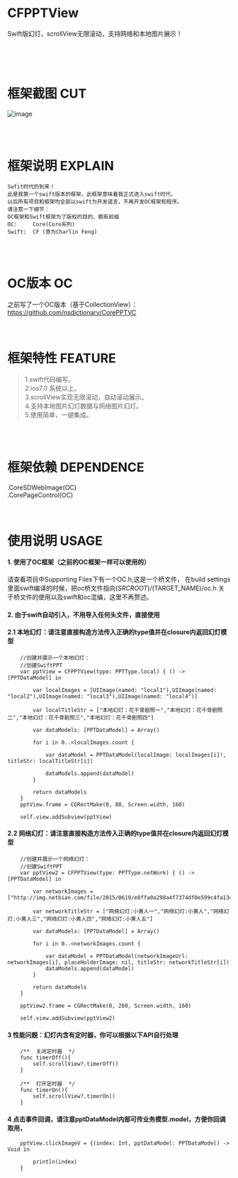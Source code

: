 
# CFPPTView
   Swift版幻灯，scrollView无限滚动，支持网络和本地图片展示！

<br /><br />
<br />

框架截图 CUT
===============
![image](./CFPPTView/show2.gif)<br />

<br /><br />



框架说明 EXPLAIN
===============
    Swfit时代的到来！
    此是我第一个swift版本的框架，此框架意味着我正式进入swift时代，
    以后所有项目和框架均全部以swift为开发语言，不再开发OC框架和程序。
    请注意一下细节：
    OC框架和Swift框架为了版权的目的，都有前缀
    OC:     Core(Core系列)
    Swift:  CF (意为Charlin Feng)

<br /><br />

OC版本 OC
===============
之前写了一个OC版本（基于CollectionView）：<br />
https://github.com/nsdictionary/CorePPTVC <br />
<br /><br />







框架特性 FEATURE
===============
>1.swift代码编写。<br />
>2.ios7.0 系统以上。<br />
>3.scrollView实现无限滚动，自动滚动展示。<br />
>4.支持本地图片幻灯数据与网络图片幻灯。<br />
>5.使用简单，一键集成。<br />


<br /><br />


框架依赖 DEPENDENCE
===============
.CoreSDWebImage(OC)<br />
.CorePageControl(OC)<br />
<br /><br />







使用说明 USAGE
===============

#### 1. 使用了OC框架（之前的OC框架一样可以使用的）
   请查看项目中Supporting Files下有一个OC.h,这是一个桥文件，
   在build settings里面swift编译的时候，把oc桥文件指向$(SRCROOT)/$(TARGET_NAME)/oc.h
   关于桥文件的使用以及swift和oc混编，这里不再赘述。
  
#### 2. 由于swift自动引入，不用导入任何头文件，直接使用

#### 2.1  本地幻灯：请注意直接构造方法传入正确的type值并在closure内返回幻灯模型
        //创建并展示一个本地幻灯：
        //创建SwiftPPT
        var pptView = CFPPTView(type: PPTType.local) { () -> [PPTDataModel] in
            
            var localImages = [UIImage(named: "local1"),UIImage(named: "local2"),UIImage(named: "local3"),UIImage(named: "local4")]
            
            var localTitleStr = ["本地幻灯：花千骨剧照一","本地幻灯：花千骨剧照二","本地幻灯：花千骨剧照三","本地幻灯：花千骨剧照四"]
            
            var dataModels: [PPTDataModel] = Array()
            
            for i in 0..<localImages.count {
                
                var dataModel = PPTDataModel(localImage: localImages[i]!, titleStr: localTitleStr[i])
            
                dataModels.append(dataModel)
            }
            
            return dataModels
        }
        pptView.frame = CGRectMake(0, 80, Screen.width, 160)
        
        self.view.addSubview(pptView)
        

#### 2.2  网络幻灯：请注意直接构造方法传入正确的type值并在closure内返回幻灯模型

        //创建并展示一个网络幻灯：
        //创建SwiftPPT
        var pptView2 = CFPPTView(type: PPTType.netWork) { () -> [PPTDataModel] in
            
            var networkImages = ["http://img.netbian.com/file/2015/0619/e8ffa0a298a4f7374df0e599c4fa134d.jpg","http://img.netbian.com/file/20150319/0a176c7518b4b1e9041bb4ada0899160.jpg","http://img.netbian.com/file/20150114/96e7591ea70c43b06c47503a9d31c2f6.jpg","http://img.netbian.com/file/20141129/35b2d754f2eec0a41381115ccf46c2f4.jpg","http://img.netbian.com/file/20140511/2f42b589066cb7baba9f8a3ab820dd45.jpg"]
            
            var networkTitleStr = ["网络幻灯:小黄人一","网络幻灯:小黄人","网络幻灯:小黄人三","网络幻灯:小黄人四","网络幻灯:小黄人五"]
            
            var dataModels: [PPTDataModel] = Array()
            
            for i in 0..<networkImages.count {
                
                var dataModel = PPTDataModel(networkImageUrl: networkImages[i], placeHolderImage: nil, titleStr: networkTitleStr[i])
                dataModels.append(dataModel)
            }
            
            return dataModels
        }
        
        pptView2.frame = CGRectMake(0, 260, Screen.width, 160)
        
        self.view.addSubview(pptView2)

#### 3 性能问题：幻灯内含有定时器，你可以根据以下API自行处理

        /**  关闭定时器  */
        func timerOff(){
            self.scrollView?.timerOff()
        }
        
        /**  打开定时器  */
        func timerOn(){
            self.scrollView?.timerOn()
        }

#### 4 点击事件回调，请注意pptDataModel内部可传业务模型.model，方便你回调取用，

        pptView.clickImageV = {(index: Int, pptDataModel: PPTDataModel) -> Void in
            
            println(index)
        }



